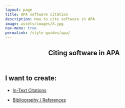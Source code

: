 ```yaml
---
layout: page
title: APA software citation
description: How to cite software in APA
image: assets/images/X.jpg
nav-menu: true
permalink: /style-guides/apa/
---
```

<!-- Main -->
<div id="main" class="alt">

<!-- One -->
<section id="one">
	<div class="inner">
		<header class="major">
			<h1>Citing software in APA</h1>
		</header>

<!-- Content -->
<h2 id="content">I want to create:</h2>
<div class="row">
	<div class="6u 12u$(small)">
		<ul class="actions">
			<li><a href="https://cfa-library.github.io/citing-software/style-guides/apa/intext" class="button big">In-Text Citations</a></li>
		</ul>
	</div>
	<div class="6u$ 12u$(small)">
		<ul class="actions">
			<li><a href="https://cfa-library.github.io/citing-software/style-guides/apa/bibliography" class="button big">Bibliography / References</a></li>
		</ul>
	</div>

</div>

</div>
